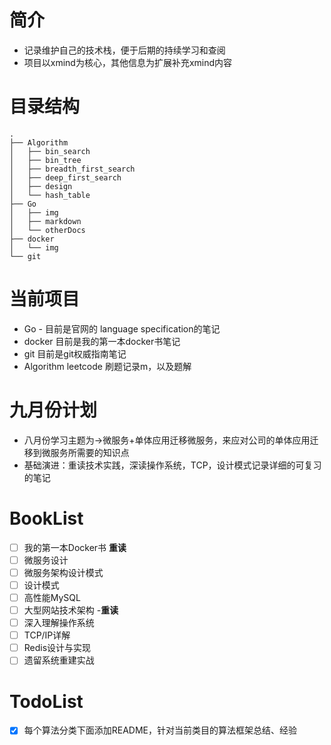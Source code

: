 # 简介

* 记录维护自己的技术栈，便于后期的持续学习和查阅
* 项目以xmind为核心，其他信息为扩展补充xmind内容

# 目录结构

```shell 
.
├── Algorithm
│   ├── bin_search
│   ├── bin_tree
│   ├── breadth_first_search
│   ├── deep_first_search
│   ├── design
│   └── hash_table
├── Go
│   ├── img
│   ├── markdown
│   └── otherDocs
├── docker
│   └── img
└── git
```



# 当前项目

- Go - 目前是官网的 language specification的笔记
- docker 目前是我的第一本docker书笔记
- git 目前是git权威指南笔记
- Algorithm leetcode 刷题记录m，以及题解



# 九月份计划

* 八月份学习主题为->微服务+单体应用迁移微服务，来应对公司的单体应用迁移到微服务所需要的知识点
* 基础演进：重读技术实践，深读操作系统，TCP，设计模式记录详细的可复习的笔记

# BookList

- [ ] 我的第一本Docker书 **重读**
- [ ] 微服务设计
- [ ] 微服务架构设计模式
- [ ] 设计模式
- [ ] 高性能MySQL
- [ ] 大型网站技术架构 -**重读**
- [ ] 深入理解操作系统
- [ ] TCP/IP详解
- [ ] Redis设计与实现
- [ ] 遗留系统重建实战

# TodoList

- [x] 每个算法分类下面添加README，针对当前类目的算法框架总结、经验



